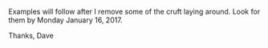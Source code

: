 Examples will follow after I remove some of the cruft laying around.
Look for them by Monday January 16, 2017.

Thanks,
Dave


